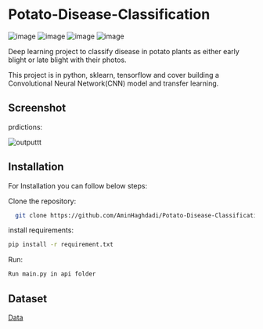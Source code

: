 # Potato-Disease-Classification
![image](https://img.shields.io/badge/TensorFlow-FF6F00.svg?style=for-the-badge&logo=TensorFlow&logoColor=white)
![image](https://img.shields.io/badge/Keras-D00000.svg?style=for-the-badge&logo=Keras&logoColor=white)
![image](https://img.shields.io/badge/OpenCV-5C3EE8.svg?style=for-the-badge&logo=OpenCV&logoColor=white)
![image](https://img.shields.io/badge/FastAPI-009688.svg?style=for-the-badge&logo=FastAPI&logoColor=white)


Deep learning project to classify disease in potato plants as either early blight or late blight with their photos.

This project is in python, sklearn, tensorflow and cover building a Convolutional Neural Network(CNN) model and transfer learning.

## Screenshot
prdictions:

![outputtt](https://github.com/AminHaghdadi/Potato-Disease-Classification-/assets/87299853/7b211d95-a325-482c-b65e-d8d21287ef1a)

 
## Installation

For Installation you can follow below steps:

Clone the repository:
```bash
  git clone https://github.com/AminHaghdadi/Potato-Disease-Classification-.git
```
install requirements:
  ```bash  
  pip install -r requirement.txt 
  ```
  Run:
  ```bash
  Run main.py in api folder 
   ```
## Dataset



[Data](https://www.kaggle.com/arjuntejaswi/plant-village)
